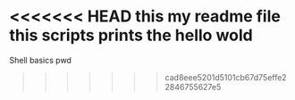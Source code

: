<<<<<<< HEAD
this my readme file
this scripts prints the hello wold
=======
Shell basics
pwd
>>>>>>> cad8eee5201d5101cb67d75effe22846755627e5
